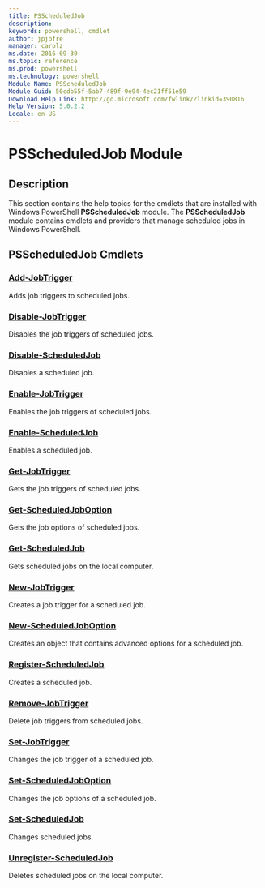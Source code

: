 ```yaml
---
title: PSScheduledJob
description: 
keywords: powershell, cmdlet
author: jpjofre
manager: carolz
ms.date: 2016-09-30
ms.topic: reference
ms.prod: powershell
ms.technology: powershell
Module Name: PSScheduledJob
Module Guid: 50cdb55f-5ab7-489f-9e94-4ec21ff51e59
Download Help Link: http://go.microsoft.com/fwlink/?linkid=390816
Help Version: 5.0.2.2
Locale: en-US
---
```


# PSScheduledJob Module
## Description
This section contains the help topics for the cmdlets that are installed with Windows PowerShell **PSScheduledJob** module. The **PSScheduledJob** module contains cmdlets and providers that manage scheduled jobs in Windows PowerShell.

## PSScheduledJob Cmdlets
### [Add-JobTrigger](Add-JobTrigger.md)
Adds job triggers to scheduled jobs.


### [Disable-JobTrigger](Disable-JobTrigger.md)
Disables the job triggers of scheduled jobs.


### [Disable-ScheduledJob](Disable-ScheduledJob.md)
Disables a scheduled job.


### [Enable-JobTrigger](Enable-JobTrigger.md)
Enables the job triggers of scheduled jobs.


### [Enable-ScheduledJob](Enable-ScheduledJob.md)
Enables a scheduled job.


### [Get-JobTrigger](Get-JobTrigger.md)
Gets the job triggers of scheduled jobs.


### [Get-ScheduledJobOption](Get-ScheduledJobOption.md)
Gets the job options of scheduled jobs.


### [Get-ScheduledJob](Get-ScheduledJob.md)
Gets scheduled jobs on the local computer.


### [New-JobTrigger](New-JobTrigger.md)
Creates a job trigger for a scheduled job.


### [New-ScheduledJobOption](New-ScheduledJobOption.md)
Creates an object that contains advanced options for a scheduled job.


### [Register-ScheduledJob](Register-ScheduledJob.md)
Creates a scheduled job.


### [Remove-JobTrigger](Remove-JobTrigger.md)
Delete job triggers from scheduled jobs.


### [Set-JobTrigger](Set-JobTrigger.md)
Changes the job trigger of a scheduled job.


### [Set-ScheduledJobOption](Set-ScheduledJobOption.md)
Changes the job options of a scheduled job.


### [Set-ScheduledJob](Set-ScheduledJob.md)
Changes scheduled jobs.


### [Unregister-ScheduledJob](Unregister-ScheduledJob.md)
Deletes scheduled jobs on the local computer.

